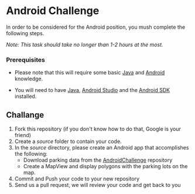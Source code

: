 # Android Challenge
In order to be considered for the Android position, you mush complete the following steps. 

*Note: This task should take no longer than 1-2 hours at the most.*



### Prerequisites

- Please note that this will require some basic [Java](http://heather.cs.ucdavis.edu/~matloff/Java/JavaIntro.html) and [Android](http://d.android.com) knowledge. 

- You will need to have [Java](http://www.java.com/en/download/), [Android Studio](http://developer.android.com/sdk/installing/studio.html) and the [Android SDK](http://d.android.com/sdk/index.html) installed.

## Challange

1. Fork this repository (if you don't know how to do that, Google is your friend)
2. Create a *source* folder to contain your code. 
3. In the *source* directory, please create an Android app that accomplishes the following:
	- Download parking data from the [AndroidChallenge](https://github.com/TeamTechnologiesLLC/AndroidChallenge) repository
	- Create a MapView and display polygons with the parking lots on the map. 
4. Commit and Push your code to your new repository
5. Send us a pull request, we will review your code and get back to you
